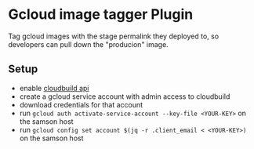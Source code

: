 # Gcloud image tagger Plugin

Tag gcloud images with the stage permalink they deployed to, so developers can pull down the "producion" image.

## Setup

 - enable [cloudbuild api](https://console.cloud.google.com/apis/api/cloudbuild.googleapis.com/overview)
 - create a gcloud service account with admin access to cloudbuild
 - download credentials for that account
 - run `gcloud auth activate-service-account --key-file <YOUR-KEY>` on the samson host
 - run `gcloud config set account $(jq -r .client_email < <YOUR-KEY>)` on the samson host
